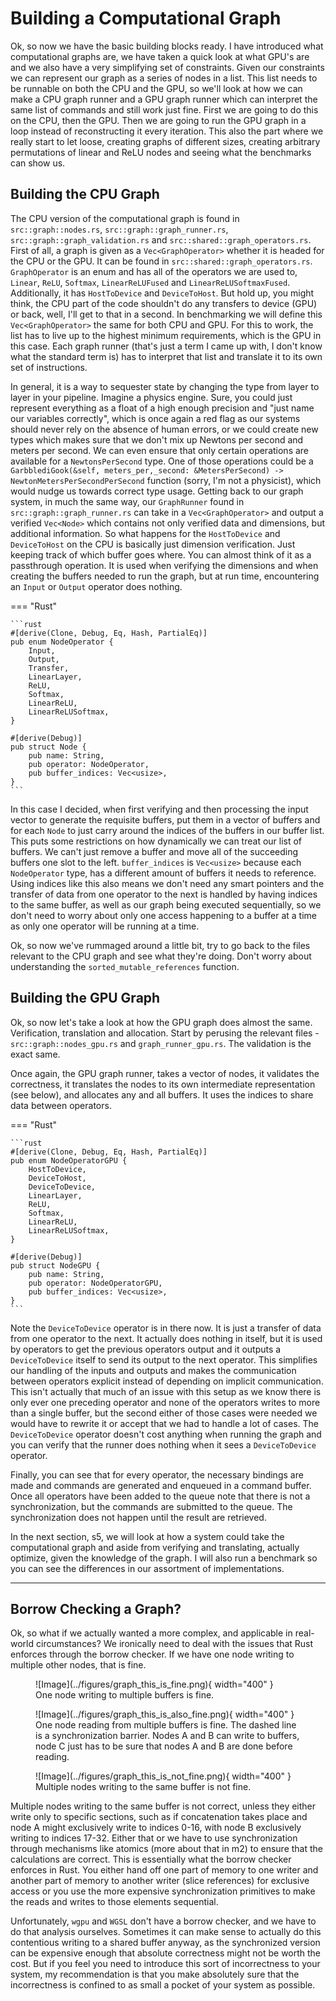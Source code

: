 # Building a Computational Graph
Ok, so now we have the basic building blocks ready. I have introduced what computational graphs are, we have
taken a quick look at what GPU's are and we also have a very simplifying set of constraints.
Given our constraints we can represent our graph as a series of nodes in a list. This list needs to be
runnable on both the CPU and the GPU, so we'll look at how we can make a CPU graph runner and a GPU
graph runner which can interpret the same list of commands and still work just fine. First we are
going to do this on the CPU, then the GPU. Then we are going to run the GPU graph in a loop instead
of reconstructing it every iteration. This also the part where we really start to let loose, creating
graphs of different sizes, creating arbitrary permutations of linear and ReLU nodes and seeing what
the benchmarks can show us.

## Building the CPU Graph
The CPU version of the computational graph is found in ```src::graph::nodes.rs```,
```src::graph::graph_runner.rs```, ```src::graph::graph_validation.rs``` and
```src::shared::graph_operators.rs```. First of all, a graph is given as a
```Vec<GraphOperator>``` whether it is headed for the CPU or the GPU.
It can be found in ```src::shared::graph_operators.rs```.
```GraphOperator``` is an enum and has all of the operators we are used to,
```Linear```, ```ReLU```, ```Softmax```, ```LinearReLUFused``` and ```LinearReLUSoftmaxFused```.
Additionally, it has ```HostToDevice``` and ```DeviceToHost```. But hold up, you might think,
the CPU part of the code shouldn't do any transfers to device (GPU) or back, well, I'll get to
that in a second. In benchmarking we will define this ```Vec<GraphOperator>``` the same for
both CPU and GPU. For this to work, the list has to live up to the highest minimum requirements,
which is the GPU in this case. Each graph runner (that's just a term I came up with, I don't know
what the standard term is) has to interpret that list and translate it to its own set of instructions.

In general, it is a way to sequester state by changing the type from layer to layer in your pipeline.
Imagine a physics engine. Sure, you could just represent everything as a float of a high enough precision and
"just name our variables correctly", which is once again a red flag as our systems should never rely on
the absence of human errors, or we could create new types which makes sure that we don't mix up
Newtons per second and meters per second. We can even ensure that only certain operations are available
for a ```NewtonsPerSecond``` type. One of those operations could be a
```GarbblediGook(&self, meters_per,_second: &MetersPerSecond) -> NewtonMetersPerSecondPerSecond```
function (sorry, I'm not a physicist), which would nudge us towards correct type usage. Getting back to
our graph system, in much the same way, our ```GraphRunner``` found in ```src::graph::graph_runner.rs```
can take in a ```Vec<GraphOperator>``` and output a verified ```Vec<Node>``` which contains not only
verified data and dimensions, but additional information. So what happens for the ```HostToDevice``` and
```DeviceToHost``` on the CPU is basically just dimension verification. Just keeping track of which buffer
goes where. You can almost think of it as a passthrough operation. It is used when verifying the
dimensions and when creating the buffers needed to run the graph, but at run time, encountering an
```Input``` or ```Output``` operator does nothing.

=== "Rust"

    ```rust
    #[derive(Clone, Debug, Eq, Hash, PartialEq)]
    pub enum NodeOperator {
        Input,
        Output,
        Transfer,
        LinearLayer,
        ReLU,
        Softmax,
        LinearReLU,
        LinearReLUSoftmax,
    }

    #[derive(Debug)]
    pub struct Node {
        pub name: String,
        pub operator: NodeOperator,
        pub buffer_indices: Vec<usize>,
    }
    ```

In this case I decided, when first verifying and then processing the input vector to generate the
requisite buffers, put them in a vector of buffers and for each ```Node``` to just carry around the
indices of the buffers in our buffer list. This puts some restrictions on how dynamically we can treat
our list of buffers. We can't just remove a buffer and move all of the succeeding buffers one slot to the
left. ```buffer_indices``` is ```Vec<usize>``` because each ```NodeOperator``` type, has a different
amount of buffers it needs to reference. Using indices like this also means we don't need any
smart pointers and the transfer of data from one operator to the next is handled by having indices to
the same buffer, as well as our graph being executed sequentially, so we don't need to worry about
only one access happening to a buffer at a time as only one operator will be running at a time.

Ok, so now we've rummaged around a little bit, try to go back to the files relevant to the CPU graph
and see what they're doing. Don't worry about understanding the ```sorted_mutable_references```
function.

## Building the GPU Graph
Ok, so now let's take a look at how the GPU graph does almost the same. Verification, translation
and allocation. Start by perusing the relevant files - ```src::graph::nodes_gpu.rs``` and
```graph_runner_gpu.rs```. The validation is the exact same.

Once again, the GPU graph runner, takes a vector of nodes, it validates the correctness, it translates
the nodes to its own intermediate representation (see below), and allocates any and all buffers.
It uses the indices to share data between operators.

=== "Rust"

    ```rust
    #[derive(Clone, Debug, Eq, Hash, PartialEq)]
    pub enum NodeOperatorGPU {
        HostToDevice,
        DeviceToHost,
        DeviceToDevice,
        LinearLayer,
        ReLU,
        Softmax,
        LinearReLU,
        LinearReLUSoftmax,
    }

    #[derive(Debug)]
    pub struct NodeGPU {
        pub name: String,
        pub operator: NodeOperatorGPU,
        pub buffer_indices: Vec<usize>,
    }
    ```

Note the ```DeviceToDevice``` operator is in there now. It is just a transfer of data from one
operator to the next. It actually does nothing in itself, but it is used by operators to get the previous
operators output and it outputs a ```DeviceToDevice``` itself to send its output to the next operator.
This simplifies our handling of the inputs and outputs and makes the communication between
operators explicit instead of depending on implicit communication. This isn't actually that much
of an issue with this setup as we know there is only ever one preceding operator and none of the
operators writes to more than a single buffer, but the second either of those cases were needed
we would have to rewrite it or accept that we had to handle a lot of cases. The ```DeviceToDevice```
operator doesn't cost anything when running the graph and you can verify that the runner
does nothing when it sees a ```DeviceToDevice``` operator.

Finally, you can see that for every operator, the necessary bindings are made and commands are generated
and enqueued in a command buffer. Once all operators have been added to the queue note that there is
not a synchronization, but the commands are submitted to the queue. The synchronization does not happen
until the result are retrieved.

In the next section, s5, we will look at how a system could take the computational graph and aside from
verifying and translating, actually optimize, given the knowledge of the graph. I will also run
a benchmark so you can see the differences in our assortment of implementations.

_________________

## Borrow Checking a Graph?
Ok, so what if we actually wanted a more complex, and applicable in real-world circumstances?
We ironically need to deal with the issues that Rust enforces through the borrow checker.
If we have one node writing to multiple other nodes, that is fine.

<figure markdown>
![Image](../figures/graph_this_is_fine.png){ width="400" }
<figcaption>
One node writing to multiple buffers is fine.
</figcaption>
</figure>

<figure markdown>
![Image](../figures/graph_this_is_also_fine.png){ width="400" }
<figcaption>
One node reading from multiple buffers is fine. The dashed line is a synchronization barrier.
Nodes A and B can write to buffers, node C just has to be sure that nodes A and B are done before reading.
</figcaption>
</figure>

<figure markdown>
![Image](../figures/graph_this_is_not_fine.png){ width="400" }
<figcaption>
Multiple nodes writing to the same buffer is not fine.
</figcaption>
</figure>

Multiple nodes writing to the same buffer is not correct, unless they either write only to
specific sections, such as if concatenation takes place and node A might exclusively write
to indices 0-16, with node B exclusively writing to indices 17-32. Either that or we
have to use synchronization through mechanisms like atomics (more about that in m2)
to ensure that the calculations are correct. This is essentially what the borrow
checker enforces in Rust. You either hand off one part of memory to one writer
and another part of memory to another writer (slice references) for exclusive access
or you use the more expensive synchronization primitives to make the reads and writes
to those elements sequential.

Unfortunately, ```wgpu``` and ```WGSL``` don't have a borrow checker, and we have to do that
analysis ourselves. Sometimes it can make sense to actually do this contentious writing
to a shared buffer anyway, as the synchronized version can be expensive enough that
absolute correctness might not be worth the cost. But if you feel you need to introduce this
sort of incorrectness to your system, my recommendation is that you make absolutely sure that
the incorrectness is confined to as small a pocket of your system as possible.
